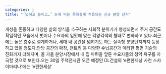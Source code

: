 ```yaml
---
categories: j
title: "‘넓히고 높이고…’ 눈에 띄는 특화설계 적용되는 신규 분양 단지"
---
```

개성을 존중하고 다양한 삶의 방식을 추구하는 사회적 분위기가 형성되면서 주거 공간도 획일적인 모습에서 벗어나 수요자의 입맛에 맞는 각양각색의 형태로 변화하고 있다.최근에는 높은 층수로 설계하거나, 세대 내 공간을 넓히기도 하는 실속형 분양단지까지 등장하고 있을 정도다.안방 공간의 확장, 팬트리 등 다양한 수납공간과 이러한 평면 기술의 진화까지 더해지며, 올 가을 분양시장에서 내 집 마련을 앞둔 수요자들의 청약 욕구를 자극할 것으로 보인다.오는 30일 주택전시관 오픈 예정인 DL건설의 ‘e편한세상 사천 스카이마리나’에는 ‘e편한세상’